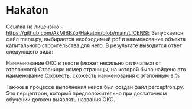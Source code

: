 # Hakaton
Ссылка на лицензию - https://github.com/AkMlBBZo/Hakaton/blob/main/LICENSE
Запускается файл menu.py, выбирается необходимый pdf и наименование объекта капитального строительства для него. В результате выводится ответ следующего вида:

Наименование ОКС в тексте (может несильно отличаться от эталонного)
Страница: номер страницы, на которой было найдено это наименование
Схожесть: схожесть наименования с эталонным в %

Так-же в процессе выполнения кейса был создан файл perceptron.py. Это перцептрон, который предположительно при достаточном обучении должен выявлять названия ОКС.
